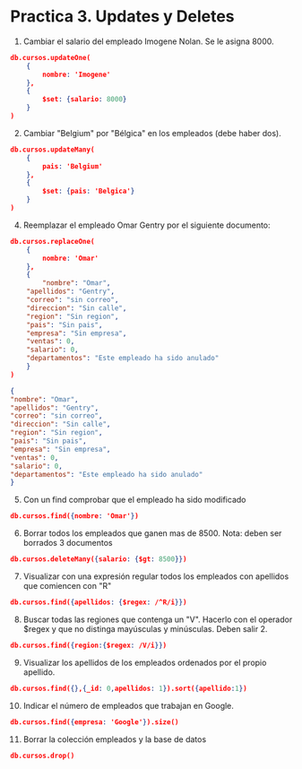 # Practica 3. Updates y Deletes

1. Cambiar el salario del empleado Imogene Nolan. Se le asigna 8000.
```json
db.cursos.updateOne(
    {
        nombre: 'Imogene'
    },
    {
        $set: {salario: 8000}
    }
)
```

2. Cambiar "Belgium" por "Bélgica" en los empleados (debe haber dos).
```json
db.cursos.updateMany(
    {
        pais: 'Belgium'
    },
    {
        $set: {pais: 'Belgica'}
    }
)
```

4. Reemplazar el empleado Omar Gentry por el siguiente documento:
```json
db.cursos.replaceOne(
    {
        nombre: 'Omar'
    },
    {
        "nombre": "Omar",
    "apellidos": "Gentry",
    "correo": "sin correo",
    "direccion": "Sin calle",
    "region": "Sin region",
    "pais": "Sin pais",
    "empresa": "Sin empresa",
    "ventas": 0,
    "salario": 0,
    "departamentos": "Este empleado ha sido anulado"
    }
)
```

```json
{
"nombre": "Omar",
"apellidos": "Gentry",
"correo": "sin correo",
"direccion": "Sin calle",
"region": "Sin region",
"pais": "Sin pais",
"empresa": "Sin empresa",
"ventas": 0,
"salario": 0,
"departamentos": "Este empleado ha sido anulado"
}
```


5. Con un find comprobar que el empleado ha sido modificado
```json
db.cursos.find({nombre: 'Omar'})
```


6. Borrar todos los empleados que ganen mas de 8500. Nota: deben ser borrados 3 documentos
```json
db.cursos.deleteMany({salario: {$gt: 8500}})
```

7. Visualizar con una expresión regular todos los empleados con apellidos que comiencen con "R"
```json
db.cursos.find({apellidos: {$regex: /^R/i}})
```
8. Buscar todas las regiones que contenga un "V". Hacerlo con el operador $regex y que no 
distinga mayúsculas y minúsculas. Deben salir 2.
```json
db.cursos.find({region:{$regex: /V/i}})
```
9. Visualizar los apellidos de los empleados ordenados por el propio apellido.
```json
db.cursos.find({},{_id: 0,apellidos: 1}).sort({apellido:1})
```
10. Indicar el número de empleados que trabajan en Google.
```json
db.cursos.find({empresa: 'Google'}).size()
```
11. Borrar la colección empleados y la base de datos
```json
db.cursos.drop()
```